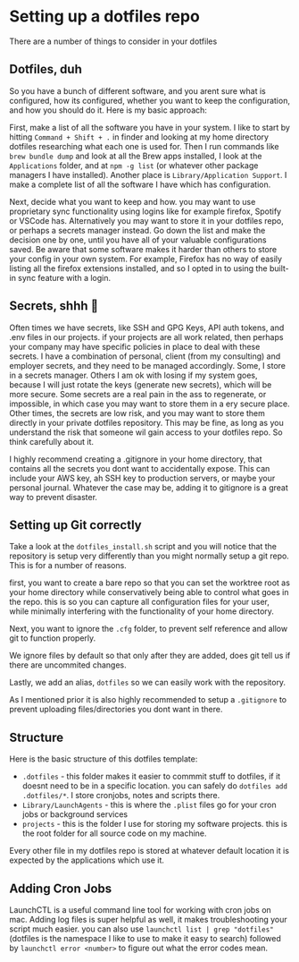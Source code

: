 # Setting up a dotfiles repo

There are a number of things to consider in your dotfiles

## Dotfiles, duh

So you have a bunch of different software, and you arent sure what is configured, how its configured, whether you want to keep the configuration, and how you should do it. Here is my basic approach:

First, make a list of all the software you have in your system. I like to start by hitting `Command + Shift + .` in finder and looking at my home directory dotfiles researching what each one is used for. Then I run commands like `brew bundle dump` and look at all the Brew apps installed, I look at the `Applications` folder, and at `npm -g list` (or whatever other package managers I have installed). Another place is `Library/Application Support`. I make a complete list of all the software I have which has configuration.

Next, decide what you want to keep and how. you may want to use proprietary sync functionality using logins like for example firefox, Spotify or VSCode has. Alternatively you may want to store it in your dotfiles repo, or perhaps a secrets manager instead. Go down the list and make the decision one by one, until you have all of your valuable configurations saved. Be aware that some software makes it harder than others to store your config in your own system. For example, Firefox has no way of easily listing all the firefox extensions installed, and so I opted in to using the built-in sync feature with a login.

## Secrets, shhh 🤫

Often times we have secrets, like SSH and GPG Keys, API auth tokens, and .env files in our projects. if your projects are all work related, then perhaps your company may have specific policies in place to deal with these secrets. I have a combination of personal, client (from my consulting) and employer secrets, and they need to be managed accordingly. Some, I store in a secrets manager. Others I am ok with losing if my system goes, because I will just rotate the keys (generate new secrets), which will be more secure. Some secrets are a real pain in the ass to regenerate, or impossible, in which case you may want to store them in a ery secure place. Other times, the secrets are low risk, and you may want to store them directly in your private dotfiles repository. This may be fine, as long as you understand the risk that someone wil gain access to your dotfiles repo. So think carefully about it.

I highly recommend creating a .gitignore in your home directory, that contains all the secrets you dont want to accidentally expose. This can include your AWS key, ah SSH key to production servers, or maybe your personal journal. Whatever the case may be, adding it to gitignore is a great way to prevent disaster.

## Setting up Git correctly

Take a look at the `dotfiles_install.sh` script and you will notice that the repository is setup very differently than you might normally setup a git repo. This is for a number of reasons.

first, you want to create a bare repo so that you can set the worktree root as your home directory while conservatively being able to control what goes in the repo. this is so you can capture all configuration files for your user, while minimally interfering with the functionality of your home directory.

Next, you want to ignore the `.cfg` folder, to prevent self reference and allow git to function properly.

We ignore files by default so that only after they are added, does git tell us if there are uncommited changes.

Lastly, we add an alias, `dotfiles` so we can easily work with the repository.

As I mentioned prior it is also highly recommended to setup a `.gitignore` to prevent uploading files/directories you dont want in there.

## Structure

Here is the basic structure of this dotfiles template:

- `.dotfiles` - this folder makes it easier to commmit stuff to dotfiles, if it doesnt need to be in a specific location. you can safely do `dotfiles add .dotfiles/*`. I store cronjobs, notes and scripts there.
- `Library/LaunchAgents` - this is where the `.plist` files go for your cron jobs or background services
- `projects` - this is the folder I use for storing my software projects. this is the root folder for all source code on my machine.

Every other file in my dotfiles repo is stored at whatever default location it is expected by the applications which use it.

## Adding Cron Jobs

LaunchCTL is a useful command line tool for working with cron jobs on mac. Adding log files is super helpful as well, it makes troubleshooting your script much easier. you can also use `launchctl list | grep "dotfiles"` (dotfiles is the namespace I like to use to make it easy to search) followed by `launchctl error <number>` to figure out what the error codes mean.

